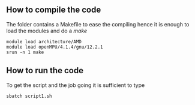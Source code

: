 

## How to compile the code
The folder contains a Makefile to ease the compiling hence it is enough to load the modules and do a *make*

    module load architecture/AMD
    module load openMPU/4.1.4/gnu/12.2.1
    srun -n 1 make

## How to run the code
To get the script and the job going it is sufficient to type

    sbatch script1.sh
